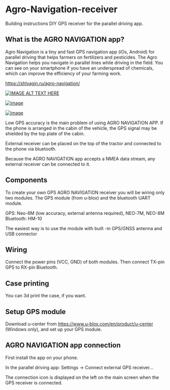 # Agro-Navigation-receiver
Building instructions DIY GPS receiver for the parallel driving app.


## What is the AGRO NAVIGATION app? 
Agro Navigation is a tiny and fast GPS navigation app (iOs, Android) for parallel driving that helps farmers on fertilizers and pesticides.
The Agro Navigation helps you navigate in parallel lines while driving in the field.
You can see on your smartphone if you have an underspread of chemicals, which can improve the efficiency of your farming work.

https://shlyagin.ru/agro-navigation/

[![IMAGE ALT TEXT HERE](http://img.youtube.com/vi/I6HTStWH_PI/0.jpg)](http://www.youtube.com/watch?v=I6HTStWH_PI)


[![image](https://user-images.githubusercontent.com/54446451/159944768-9d67f01b-6657-4abf-8b83-6af861813203.png)](https://apps.apple.com/ru/app/agro-navigation/id1625258870)

[![image](https://user-images.githubusercontent.com/54446451/159944833-5c906f5f-61c7-4b45-8715-b167915c0620.png)](https://play.google.com/store/apps/details?id=com.shlyagin.parallel_driving)






Low GPS accuracy is the main problem of using AGRO NAVIGATION APP. If the phone is arranged in the cabin of the vehicle, the GPS signal may be shielded by the top plate of the cabin.

External receiver can be placed on the top of the tractor and connected to the phone via bluetooth.

Because the AGRO NAVIGATION app accepts a NMEA data stream, any external receiver can be connected to it.

## Components

To create your own GPS AGRO NAVIGATION receiver you will be wiring only two modules. The GPS module (from u-blox) and the bluetooth UART module.

GPS: Neo-6M (low accuracy, external antenna required), NEO-7M, NEO-8M
Bluetooth: HM-10

The easiest way is to use the module with built -in GPS/GNSS antenna and USB connector

## Wiring

Connect the power pins (VCC, GND) of both modules. Then connect TX-pin GPS to RX-pin Bluetooth.

## Case printing

You can 3d print the case, if you want.

## Setup GPS module

Download u-center from https://www.u-blox.com/en/product/u-center (Windows only), and set up your GPS module.

## AGRO NAVIGATION app connection

First install the app on your phone.

In the parallel driving app: Settings -> Connect external GPS receiver… 

The connection icon is displayed on the left on the main screen when the GPS receiver is connected.

